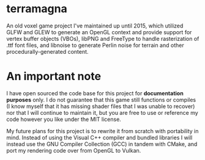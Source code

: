 # terramagna

An old voxel game project I've maintained up until 2015, which utilized GLFW and GLEW to generate an OpenGL context and provide support for vertex buffer objects (VBOs), libPNG and FreeType to handle rasterization of .ttf font files, and libnoise to generate Perlin noise for terrain and other procedurally-generated content.

# An important note
I have open sourced the code base for this project for **documentation purposes** only. I do not guarantee that this game still functions or compiles (I know myself that it has missing shader files that I was unable to recover) nor that I will continue to maintain it, but you are free to use or reference my code however you like under the MIT license.

My future plans for this project is to rewrite it from scratch with portability in mind. Instead of using the Visual C++ compiler and bundled libraries I will instead use the GNU Compiler Collection (GCC) in tandem with CMake, and port my rendering code over from OpenGL to Vulkan.
